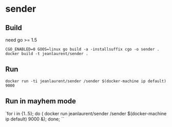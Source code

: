 # sender

## Build
need go >= 1.5

```
CGO_ENABLED=0 GOOS=linux go build -a -installsuffix cgo -o sender .
docker build -t jeanlaurent/sender .
```

## Run
`docker run -ti jeanlaurent/sender /sender $(docker-machine ip default) 9000`

## Run in mayhem mode

`for i in {1..5}; do ( docker run jeanlaurent/sender /sender $(docker-machine ip default) 9000 &);  done; ``
